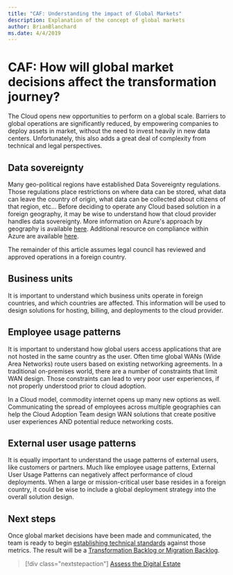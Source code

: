 ```yaml
---
title: "CAF: Understanding the impact of Global Markets"
description: Explanation of the concept of global markets
author: BrianBlanchard
ms.date: 4/4/2019
---
```


# CAF: How will global market decisions affect the transformation journey?

The Cloud opens new opportunities to perform on a global scale. Barriers to global operations are significantly reduced, by empowering companies to deploy assets in market, without the need to invest heavily in new data centers. Unfortunately, this also adds a great deal of complexity from technical and legal perspectives.

## Data sovereignty

Many geo-political regions have established Data Sovereignty regulations. Those regulations place restrictions on where data can be stored, what data can leave the country of origin, what data can be collected about citizens of that region, etc... Before deciding to operate any Cloud based solution in a foreign geography, it may be wise to understand how that cloud provider handles data sovereignty. More information on Azure's approach by geography is available [here](https://azure.microsoft.com/global-infrastructure/geographies). Additional resource on compliance within Azure are available [here](https://www.microsoft.com/trustcenter/privacy).

The remainder of this article assumes legal council has reviewed and approved operations in a foreign country.

## Business units

It is important to understand which business units operate in foreign countries, and which countries are affected. This information will be used to design solutions for hosting, billing, and deployments to the cloud provider.

## Employee usage patterns

It is important to understand how global users access applications that are not hosted in the same country as the user. Often time global WANs (Wide Area Networks) route users based on existing networking agreements. In a traditional on-premises world, there are a number of constraints that limit WAN design. Those constraints can lead to very poor user experiences, if not properly understood prior to cloud adoption.

In a Cloud model, commodity internet opens up many new options as well. Communicating the spread of employees across multiple geographies can help the Cloud Adoption Team design WAN solutions that create positive user experiences AND potential reduce networking costs.

## External user usage patterns

It is equally important to understand the usage patterns of external users, like customers or partners. Much like employee usage patterns, External User Usage Patterns can negatively affect performance of cloud deployments. When a large or mission-critical user base resides in a foreign country, it could be wise to include a global deployment strategy into the overall solution design.

## Next steps

Once global market decisions have been made and communicated, the team is ready to begin [establishing technical standards](../digital-estate/overview.md) against those metrics.
The result will be a [Transformation Backlog or Migration Backlog](..//migrate/migration-considerations/prerequisites/technical-complexity.md).

> [!div class="nextstepaction"]
> [Assess the Digital Estate](../digital-estate/overview.md)
